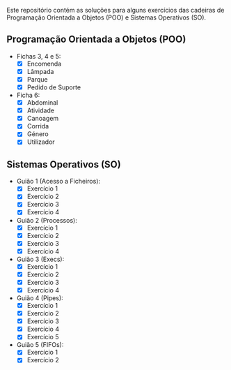 Este repositório contém as soluções para alguns exercícios das cadeiras de Programação Orientada a Objetos (POO) e Sistemas Operativos (SO).

## Programação Orientada a Objetos (POO)

- Fichas 3, 4 e 5:
  - [x] Encomenda
  - [x] Lâmpada
  - [x] Parque
  - [x] Pedido de Suporte
  
- Ficha 6:
  - [x] Abdominal
  - [x] Atividade
  - [x] Canoagem
  - [x] Corrida
  - [x] Género
  - [x] Utilizador

## Sistemas Operativos (SO)

- Guião 1 (Acesso a Ficheiros): 
  - [x] Exercício 1
  - [x] Exercício 2
  - [x] Exercício 3
  - [x] Exercício 4

- Guião 2 (Processos): 
  - [x] Exercício 1
  - [x] Exercício 2
  - [x] Exercício 3
  - [x] Exercício 4

- Guião 3 (Execs):
  - [x] Exercício 1
  - [x] Exercício 2
  - [x] Exercício 3
  - [x] Exercício 4

- Guião 4 (Pipes): 
  - [x] Exercício 1
  - [x] Exercício 2
  - [x] Exercício 3
  - [x] Exercício 4
  - [x] Exercício 5

- Guião 5 (FIFOs): 
  - [x] Exercício 1
  - [x] Exercício 2
